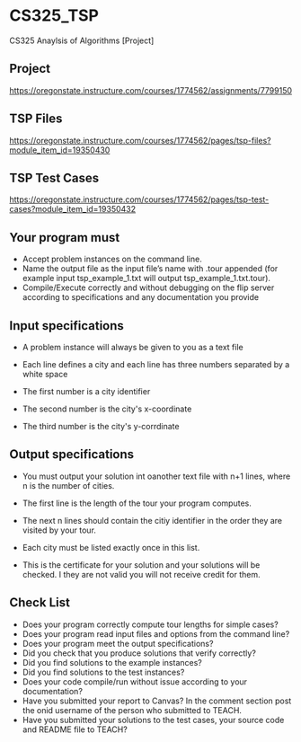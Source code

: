 # CS325_TSP
CS325 Anaylsis of Algorithms [Project]

## Project
https://oregonstate.instructure.com/courses/1774562/assignments/7799150

## TSP Files
https://oregonstate.instructure.com/courses/1774562/pages/tsp-files?module_item_id=19350430

## TSP Test Cases
https://oregonstate.instructure.com/courses/1774562/pages/tsp-test-cases?module_item_id=19350432


## Your program must
- Accept problem instances on the command line.
- Name the output file as the input file’s name with .tour appended (for example input tsp_example_1.txt will output tsp_example_1.txt.tour).
- Compile/Execute correctly and without debugging on the flip server according to specifications and any documentation you provide

## Input specifications
- A problem instance will always be given to you as a text file
- Each line defines a city and each line has three numbers separated by a white space

 - The first number is a city identifier
 - The second number is the city's x-coordinate
 - The third number is the city's y-corrdinate

## Output specifications

- You must output your solution int oanother text file with n+1 lines, where n is the number of cities.
- The first line is the length of the tour your program computes.
- The next n lines should contain the citiy identifier in the order they are visited by your tour.

- Each city must be listed exactly once in this list.
- This is the certificate for your solution and your solutions will be checked. I they are not valid you will not receive credit for them.

## Check List

- Does your program correctly compute tour lengths for simple cases?
- Does your program read input files and options from the command line?
- Does your program meet the output specifications?
- Did you check that you produce solutions that verify correctly?
- Did you find solutions to the example instances?
- Did you find solutions to the test instances?
- Does your code compile/run without issue according to your documentation?
- Have you submitted your report to Canvas? In the comment section post the onid username of the person who submitted to TEACH.
- Have you submitted your solutions to the test cases, your source code and README file to TEACH?
